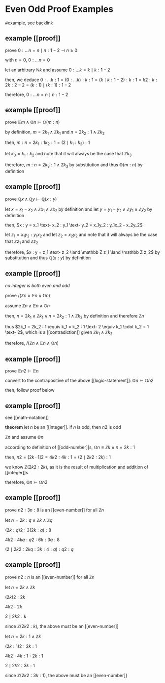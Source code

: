 # Even Odd Proof Examples

#example, see backlink

## example [[proof]]

prove $0 : \dots n = n \mid n : 1 - 2 \dashv n \ge 0$

with $n = 0$, $0 : \dots n = 0$

let an arbitrary $\mathbb N k$ and assume $0 : \dots k = k \mid k : 1 - 2$

then, we deduce $0 : \dots k : 1 = (0 : \dots k) : k : 1 = (k \mid k : 1 - 2) : k : 1 = k2 : k : 2k : 2 - 2 = (k : 1) \mid (k : 1) : 1 - 2$

therefore, $0 : \dots n = n \mid n : 1 - 2$

## example [[proof]]

prove $\mathbb E m \land \mathbb O n \vdash \mathbb O (m : n)$

by definition, $m = 2k_1 \land \mathbb Z k_1$ and $n = 2k_2 : 1 \land \mathbb Z k_2$

then, $m : n = 2k_1 : 1k_2 : 1 = (2 \mid k_1 : k_2) : 1$

let $k_3 = k_1 : k_2$ and note that it will always be the case that $\mathbb Z k_3$

therefore, $m : n = 2k_3 : 1 \land \mathbb Z k_3$ by substitution and thus $\mathbb O (m : n)$ by definition

## example [[proof]]

prove $\mathbb Q x \land \mathbb Q y \vdash \mathbb Q (x : y)$

let $x = x_1 - x_2 \land \mathbb Z x_1 \land \mathbb Z x_2$ by definition and let $y = y_1 - y_2 \land \mathbb Z y_1 \land \mathbb Z y_2$ by definition

then, $x : y = x_1 \text- x_2 : y_1 \text- y_2 = x_1y_2 : y_1x_2 - x_2y_2$

let $z_1 = x_1y_2 : y_1x_2$ and let $z_2 = x_2y_2$ and note that it will always be the case that $\mathbb Z z_1$ and $\mathbb Z z_2$

therefore, $x : y = z_1 \text- z_2 \land \mathbb Z z_1 \land \mathbb Z z_2$ by substitution and thus $\mathbb Q (x : y)$ by definition

## example [[proof]]

_no integer is both even and odd_

prove $/(\mathbb Z n \land \mathbb E n \land \mathbb O n)$

assume $\mathbb Z n \land \mathbb E n \land \mathbb O n$

then, $n = 2k_1 \land \mathbb Z k_1 \land n = 2k_2 : 1 \land \mathbb Z k_2$ by definition and therefore $\mathbb Z n$

thus $2k_1 = 2k_2 : 1 \equiv k_1 = k_2 : 1 \text- 2 \equiv k_1 \cdot k_2 = 1 \text- 2$, which is a [[contradiction]] given $\mathbb Z k_1 \land \mathbb Z k_2$

therefore, $/(\mathbb Z n \land \mathbb E n \land \mathbb O n)$

## example [[proof]]

prove $\mathbb E n2 \vdash \mathbb E n$

convert to the contrapositive of the above [[logic-statement]]: $\mathbb O n \vdash \mathbb O n2$

then, follow proof below

## example [[proof]]

see [[math-notation]]

**theorem** let $n$ be an [[integer]]. if $n$ is odd, then $n2$ is odd

$\mathbb Z n$ and assume $\mathbb On$

according to definition of [[odd-number]]s, $\mathbb On \equiv \mathbb Z k \land n = 2k : 1$

then, $n2 = [2k \cdot 1]2 = 4k2 : 4k : 1 = (2 \mid 2k2 : 2k) : 1$

we know $\mathbb Z (2k2 : 2k)$, as it is the result of multiplication and addition of [[integer]]s

therefore, $\mathbb On \vdash \mathbb On2$

## example [[proof]]

prove $n2 : 3n : 8$ is an [[even-number]] for all $\mathbb Z n$

let $n = 2k : q \land \mathbb Z k \land \mathbb Z q$

$(2k : q)2 : 3(2k : q) : 8$

$4k2 : 4kq : q2 : 6k : 3q : 8$

$(2 \mid 2k2 : 2kq : 3k : 4 : q) : q2 : q$

## example [[proof]]

prove $n2 : n$ is an [[even-number]] for all $\mathbb Z n$

let $n = 2k \land \mathbb Z k$

$(2k)2 : 2k$

$4k2 : 2k$

$2 \mid 2k2 : k$

since $\mathbb Z (2k2 : k)$, the above must be an [[even-number]]

let $n = 2k : 1 \land \mathbb Z k$

$(2k : 1)2 : 2k : 1$

$4k2 : 4k : 1 : 2k : 1$

$2 \mid 2k2 : 3k : 1$

since $\mathbb Z (2k2 : 3k : 1)$, the above must be an [[even-number]]
